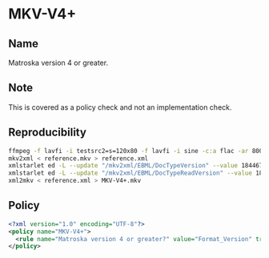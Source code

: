 # MKV-V4+

## Name

Matroska version 4 or greater.

## Note

This is covered as a policy check and not an implementation check.

## Reproducibility

```sh
ffmpeg -f lavfi -i testsrc2=s=120x80 -f lavfi -i sine -c:a flac -ar 8000 -vframes 2 -c:v ffv1 -level 3 -c:a flac -g 1 -y reference.mkv
mkv2xml < reference.mkv > reference.xml
xmlstarlet ed -L --update "/mkv2xml/EBML/DocTypeVersion" --value 18446744073709551615 reference.xml
xmlstarlet ed -L --update "/mkv2xml/EBML/DocTypeReadVersion" --value 18446744073709551614 reference.xml
xml2mkv < reference.xml > MKV-V4+.mkv
```

## Policy
```xml
<?xml version="1.0" encoding="UTF-8"?>
<policy name="MKV-V4+">
  <rule name="Matroska version 4 or greater?" value="Format_Version" tracktype="General" occurrence="*" operator="&gt;=">4</rule>
</policy>
```
